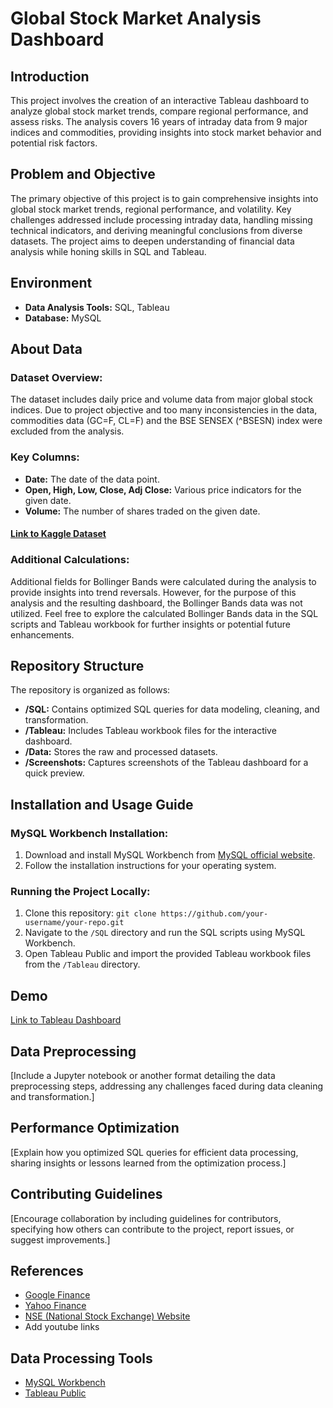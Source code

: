 # Global Stock Market Analysis Dashboard

## Introduction

This project involves the creation of an interactive Tableau dashboard to analyze global stock market trends, compare regional performance, and assess risks. The analysis covers 16 years of intraday data from 9 major indices and commodities, providing insights into stock market behavior and potential risk factors.

## Problem and Objective

The primary objective of this project is to gain comprehensive insights into global stock market trends, regional performance, and volatility. Key challenges addressed include processing intraday data, handling missing technical indicators, and deriving meaningful conclusions from diverse datasets. The project aims to deepen understanding of financial data analysis while honing skills in SQL and Tableau.

## Environment

- **Data Analysis Tools:** SQL, Tableau
- **Database:** MySQL

## About Data

### Dataset Overview:

The dataset includes daily price and volume data from major global stock indices. Due to project objective and too many inconsistencies in the data, commodities data (GC=F, CL=F) and the BSE SENSEX (^BSESN) index were excluded from the analysis.

### Key Columns:

- **Date:** The date of the data point.
- **Open, High, Low, Close, Adj Close:** Various price indicators for the given date.
- **Volume:** The number of shares traded on the given date.

#### [Link to Kaggle Dataset](https://www.kaggle.com/datasets/pavankrishnanarne/global-stock-market-2008-present)

### Additional Calculations:

Additional fields for Bollinger Bands were calculated during the analysis to provide insights into trend reversals.
However, for the purpose of this analysis and the resulting dashboard, the Bollinger Bands data was not utilized.
Feel free to explore the calculated Bollinger Bands data in the SQL scripts and Tableau workbook for further insights or potential future enhancements.

## Repository Structure

The repository is organized as follows:

- **/SQL:** Contains optimized SQL queries for data modeling, cleaning, and transformation.
- **/Tableau:** Includes Tableau workbook files for the interactive dashboard.
- **/Data:** Stores the raw and processed datasets.
- **/Screenshots:** Captures screenshots of the Tableau dashboard for a quick preview.

## Installation and Usage Guide

### MySQL Workbench Installation:

1. Download and install MySQL Workbench from [MySQL official website](https://www.mysql.com/products/workbench/).
2. Follow the installation instructions for your operating system.

### Running the Project Locally:

1. Clone this repository: `git clone https://github.com/your-username/your-repo.git`
2. Navigate to the `/SQL` directory and run the SQL scripts using MySQL Workbench.
3. Open Tableau Public and import the provided Tableau workbook files from the `/Tableau` directory.

## Demo

[Link to Tableau Dashboard](https://public.tableau.com/views/GlobalStockMarket2008-2023_17067356959110/Dashboard1?:language=en-US&:display_count=n&:origin=viz_share_link)

## Data Preprocessing

[Include a Jupyter notebook or another format detailing the data preprocessing steps, addressing any challenges faced during data cleaning and transformation.]

## Performance Optimization

[Explain how you optimized SQL queries for efficient data processing, sharing insights or lessons learned from the optimization process.]

## Contributing Guidelines

[Encourage collaboration by including guidelines for contributors, specifying how others can contribute to the project, report issues, or suggest improvements.]

## References

- [Google Finance](https://finance.google.com/)
- [Yahoo Finance](https://finance.yahoo.com/)
- [NSE (National Stock Exchange) Website](https://www.nseindia.com/)
- Add youtube links
  
## Data Processing Tools

- [MySQL Workbench](https://www.mysql.com/products/workbench/)
- [Tableau Public](https://public.tableau.com/en-us/s/gallery/)


